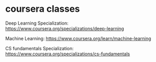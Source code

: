 # coursera classes

Deep Learning Specialization: https://www.coursera.org/specializations/deep-learning

Machine Learning: https://www.coursera.org/learn/machine-learning

CS fundamentals Specialization: https://www.coursera.org/specializations/cs-fundamentals
